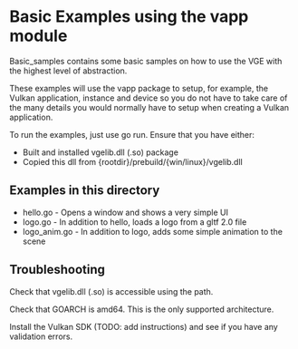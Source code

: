 
# Basic Examples using the vapp module

Basic_samples contains some basic samples on how to use the VGE with the highest level of abstraction.

These examples will use the vapp package to setup, for example, the Vulkan application, instance and device so you do not
have to take care of the many details you would normally have to setup when creating a Vulkan application.

To run the examples, just use go run. Ensure that you have either:
- Built and installed vgelib.dll (.so) package
- Copied this dll from {rootdir}/prebuild/{win/linux}/vgelib.dll

## Examples in this directory

- hello.go - Opens a window and shows a very simple UI
- logo.go - In addition to hello, loads a logo from a gltf 2.0 file
- logo_anim.go - In addition to logo, adds some simple animation to the scene

## Troubleshooting

Check that vgelib.dll (.so) is accessible using the path.

Check that GOARCH is amd64. This is the only supported architecture.

Install the Vulkan SDK (TODO: add instructions) and see if you have any validation errors.
